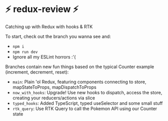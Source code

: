 # ⚡ redux-review ⚡
Catching up with Redux with hooks &amp; RTK

To start, check out the branch you wanna see and:

- `npm i`
- `npm run dev`
- Ignore all my ESLint horrors :'(

Branches contain new fun things based on the typical Counter example (increment, decrement, reset):

- `main`: Plain 'ol Redux, featuring components connecting to store, mapStateToProps, mapDispatchToProps
- `now_with_hooks`: Upgrade! Use new hooks to dispatch, access the store, creating your reducers/actions via slice
- `typed_hooks`: Added TypeScript, typed useSelector and some small stuff
- `rtk_query`: Use RTK Query to call the Pokemon API using our Counter state
